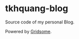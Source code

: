 # tkhquang-blog

Source code of my personal Blog.

Powered by [Gridsome](https://github.com/gridsome/gridsome).

